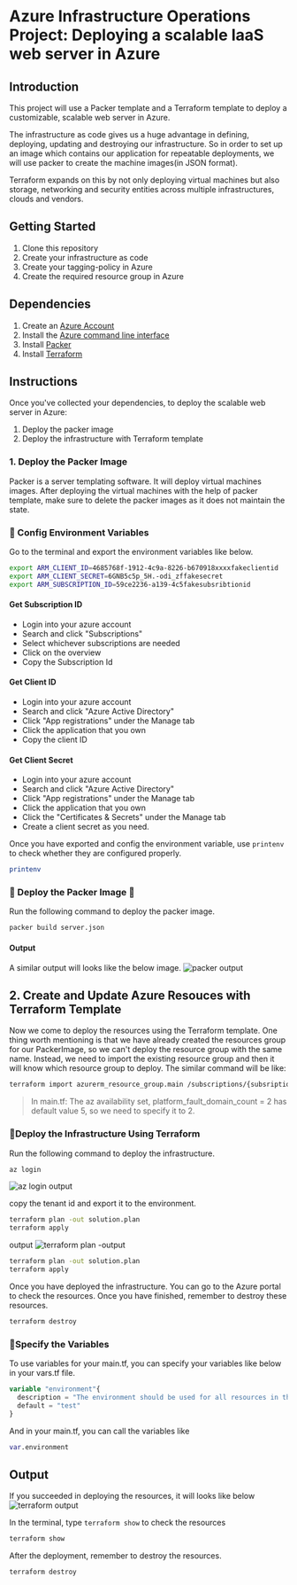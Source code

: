 # Azure Infrastructure Operations Project: Deploying a scalable IaaS web server in Azure

## Introduction

This project will use a Packer template and a Terraform template to deploy a customizable, scalable web server in Azure.

The infrastructure as code gives us a huge advantage in defining, deploying, updating and destroying our infrastructure. So in order to set up an image which contains our application for repeatable deployments, we will use packer to create the machine images(in JSON format).

Terraform expands on this by not only deploying virtual machines but also storage, networking and security entities across multiple infrastructures, clouds and vendors.

## Getting Started

1. Clone this repository
2. Create your infrastructure as code
3. Create your tagging-policy in Azure
4. Create the required resource group in Azure

## Dependencies

1. Create an [Azure Account](https://portal.azure.com) 
2. Install the [Azure command line interface](https://docs.microsoft.com/en-us/cli/azure/install-azure-cli?view=azure-cli-latest)
3. Install [Packer](https://www.packer.io/downloads)
4. Install [Terraform](https://www.terraform.io/downloads.html)

## Instructions

Once you've  collected your dependencies, to deploy the scalable web server in Azure:

1. Deploy the packer image
2. Deploy the infrastructure with Terraform template

### 1. Deploy the Packer Image

Packer is a server templating software. It will deploy virtual machines images. After deploying the virtual machines with the help of packer template, make sure to delete the packer images as it does not maintain the state.

### :sparkling_heart: Config Environment Variables

Go to the terminal and export the environment variables like below.

```bash
export ARM_CLIENT_ID=4685768f-1912-4c9a-8226-b670918xxxxfakeclientid
export ARM_CLIENT_SECRET=6GNB5c5p_5H.-odi_zffakesecret
export ARM_SUBSCRIPTION_ID=59ce2236-a139-4c5fakesubsribtionid
```

#### Get Subscription ID

* Login into your azure account
* Search and click "Subscriptions"
* Select whichever subscriptions are needed
* Click on the overview
* Copy the Subscription Id

#### Get Client ID

* Login into your azure account
* Search and click "Azure Active Directory"
* Click "App registrations" under the Manage tab
* Click the application that you own
* Copy the client ID

#### Get Client Secret

* Login into your azure account
* Search and click "Azure Active Directory"
* Click "App registrations" under the Manage tab
* Click the application that you own
* Click the "Certificates & Secrets" under the Manage tab
* Create a client secret as you need.

Once you have exported and config the environment variable, use `printenv` to check whether they are configured properly.

```bash
printenv
```

### :sparkling_heart: Deploy the Packer Image :sparkling_heart:  

Run the following command to deploy the packer image.
```bash
packer build server.json
```

#### Output
A similar output will looks like the below image.
![packer output](./packeroutput.png)

## 2. Create and Update Azure Resouces with Terraform Template

Now we come to deploy the resources using the Terraform template. One thing worth mentioning is that we have already created the resources group for our PackerImage, so we can't deploy the resource group with the same name. Instead, we need to import the existing resource group and then it will know which resource group to deploy. The similar command will be like:

```bash
terraform import azurerm_resource_group.main /subscriptions/{subsriptionId}/resourceGroups/{resourceGroupName}
```

> In main.tf: The az availability set, platform_fault_domain_count = 2 has default value 5, so we need to specify it to 2.

### :sparkling_heart:Deploy the Infrastructure Using Terraform

Run the following command to deploy the infrastructure.

```bash
az login
```
![az login output](./azloginoutput.png)

copy the tenant id and export it to the environment.

```bash
terraform plan -out solution.plan
terraform apply
```
output
![terraform plan -output](./terraformoutput.png)

```bash
terraform plan -out solution.plan
terraform apply
```

Once you have deployed the infrastructure. You can go to the Azure portal to check the resources. Once you have finished, remember to destroy these resources.

```bash
terraform destroy
```

### :sparkling_heart:Specify the Variables

To use variables for your main.tf, you can specify your variables like below in your vars.tf file.

```tf
variable "environment"{
  description = "The environment should be used for all resources in this example"
  default = "test"
}
```

And in your main.tf, you can call the variables like

```tf
var.environment
```

## Output

If you succeeded in deploying the resources, it will looks like below
![terraform output](./output.png)

In the terminal, type `terraform show` to check the resources

```bash
terraform show
```

After the deployment, remember to destroy the resources.

``` bash
terraform destroy
```
